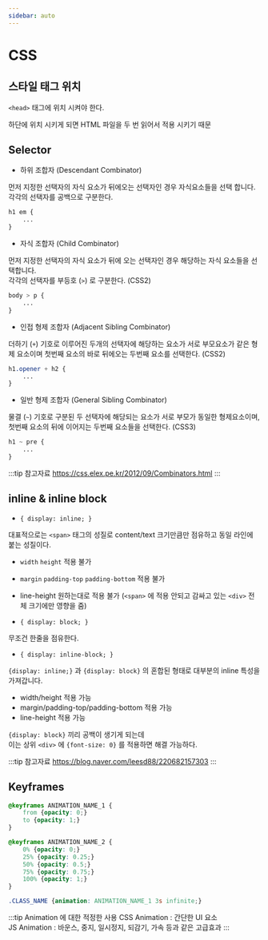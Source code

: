 ```yaml
---
sidebar: auto
---
```

# CSS

## 스타일 태그 위치

`<head>` 태그에 위치 시켜야 한다.

하단에 위치 시키게 되면 HTML 파일을 두 번 읽어서 적용 시키기 때문

## Selector

* 하위 조합자 (Descendant Combinator)

먼저 지정한 선택자의 자식 요소가 뒤에오는 선택자인 경우 자식요소들을 선택 합니다.  
각각의 선택자를 공백으로 구분한다.

```css
h1 em {
    ...
}
```

* 자식 조합자 (Child Combinator)

먼저 지정한 선택자의 자식 요소가 뒤에 오는 선택자인 경우 해당하는 자식 요소들을 선택합니다.  
각각의 선택자를 부등호 (`>`) 로 구분한다. (CSS2)

```css
body > p {
    ...
}
```

* 인접 형제 조합자 (Adjacent Sibling Combinator)

더하기 (`+`) 기호로 이루어진 두개의 선택자에 해당하는 요소가 서로 부모요소가 같은 형제 요소이며 첫번째 요소의 바로 뒤에오는 두번째 요소를 선택한다. (CSS2)

```css
h1.opener + h2 {
    ...
}
```

* 일반 형제 조합자 (General Sibling Combinator)

물결 (`~`) 기호로 구분된 두 선택자에 해당되는 요소가 서로 부모가 동일한 형제요소이며, 첫번째 요소의 뒤에 이어지는 두번째 요소들을 선택한다. (CSS3)

```css
h1 ~ pre {
    ...
}
```

:::tip 참고자료
<https://css.elex.pe.kr/2012/09/Combinators.html>
:::

## inline & inline block

* `{ display: inline; }`

대표적으로는 `<span>` 태그의 성질로 content/text 크기만큼만 점유하고 동일 라인에 붙는 성질이다.

* `width` `height` 적용 불가
* `margin` `padding-top` `padding-bottom` 적용 불가
* line-height 원하는대로 적용 불가 \(`<span>` 에 적용 안되고 감싸고 있는  `<div>` 전체 크기에만 영향을 줌\)

* `{ display: block; }`

무조건 한줄을 점유한다.

* `{ display: inline-block; }`

`{display: inline;}` 과 `{display: block}` 의 혼합된 형태로 대부분의 inline 특성을 가져갑니다.

* width/height 적용 가능
* margin/padding-top/padding-bottom 적용 가능
* line-height 적용 가능

`{display: block}` 끼리 공백이 생기게 되는데  
이는 상위 `<div>` 에 `{font-size: 0}` 를 적용하면 해결 가능하다.

:::tip 참고자료
<https://blog.naver.com/leesd88/220682157303>
:::

## Keyframes

```css
@keyframes ANIMATION_NAME_1 {
    from {opacity: 0;}
    to {opacity: 1;}
}

@keyframes ANIMATION_NAME_2 {
    0% {opacity: 0;}
    25% {opacity: 0.25;}
    50% {opacity: 0.5;}
    75% {opacity: 0.75;}
    100% {opacity: 1;}
}

.CLASS_NAME {animation: ANIMATION_NAME_1 3s infinite;}
```

:::tip Animation 에 대한 적정한 사용
CSS Animation : 간단한 UI 요소  
JS Animation : 바운스, 중지, 일시정지, 되감기, 가속 등과 같은 고급효과
:::